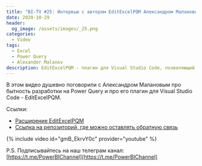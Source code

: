 ```yaml
---
title: "BI-TV #25: Интервью с автором EditExcelPQM Александром Малановым"
date: 2020-10-29
header:
  og_image: /assets/images/_25.png
categories:
  - Video
tags:
  - Excel
  - Power Query
  - Alexander Malanov
description: EditExcelPQM - плагин для Visual Studio Code, позволяющий разом извлечь и запаковать обратно код M из XLSX файлов
---
```

<!-- markdownlint-disable MD040 MD013 -->
В этом видео душевно поговорили с Александром Малановым про бытность разработки на Power Query и про его плагин для Visual Studio Code - EditExcelPQM.

Ссылки:

- [Расширение EditExcelPQM](https://marketplace.visualstudio.com/items?itemName=AMalanov.editexcelpqm)
- [Ссылка на репозиторий, где можно оставлять обратную связь](https://github.com/amalanov/EditExcelPQM)

{% include video id="gmB_EkrvY0c" provider="youtube" %}

P.S. Подписывайтесь на наш телеграм канал: [https://t.me/PowerBIChannel](https://t.me/PowerBIChannel)

<!--  
<style>.embed-container { position: relative; padding-bottom: 56.25%; height: 0; overflow: hidden; max-width: 100%; } .embed-container iframe, .embed-container object, .embed-container embed { position: absolute; top: 0; left: 0; width: 100%; height: 100%; }</style><div class='embed-container'><iframe src='https://www.youtube.com/embed/XY7qf1wlgyU' frameborder='0' allowfullscreen></iframe></div>
-->  